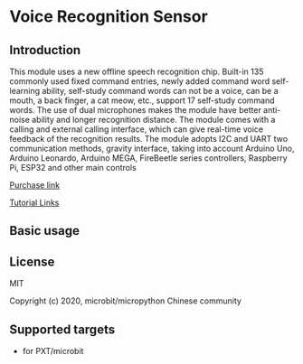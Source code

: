 
# Voice Recognition Sensor

## Introduction

This module uses a new offline speech recognition chip. Built-in 135 commonly used fixed command entries, newly added command word self-learning ability, self-study command words can not be a voice, can be a mouth, a back finger, a cat meow, etc., support 17 self-study command words. The use of dual microphones makes the module have better anti-noise ability and longer recognition distance. The module comes with a calling and external calling interface, which can give real-time voice feedback of the recognition results. The module adopts I2C and UART two communication methods, gravity interface, taking into account Arduino Uno, Arduino Leonardo, Arduino MEGA, FireBeetle series controllers, Raspberry Pi, ESP32 and other main controls

[Purchase link]()

[Tutorial Links]()


## Basic usage


## License

MIT

Copyright (c) 2020, microbit/micropython Chinese community  

## Supported targets

* for PXT/microbit
